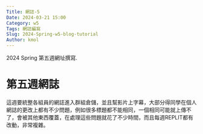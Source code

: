 ```yaml
---
Title: 網誌-5
Date: 2024-03-21 15:00
Category: w5
Tags: 網誌編寫
Slug: 2024-Spring-w5-blog-tutorial
Author: kmol
---
```


2024 Spring 第五週網址撰寫.

<!-- PELICAN_END_SUMMARY -->

# 第五週網誌
這週要統整各組員的網誌進入群組倉儲，並且幫影片上字幕，大部分得同學在個人網誌的更改上都有不少問題，例如很多標題都不能相同，一個相同可能就上傳不了，會被其他東西覆蓋，在處理這些問題就花了不少時間，而且每週REPLIT都有改動，非常複雜。